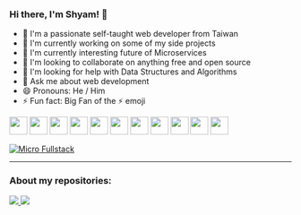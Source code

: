 ### Hi there, I'm Shyam! 👋

- 🏃 I'm a passionate self-taught web developer from Taiwan
- 🔭 I'm currently working on some of my side projects
- 🌱 I'm currently interesting future of Microservices
- 👯 I'm looking to collaborate on anything free and open source
- 🤔 I'm looking for help with Data Structures and Algorithms
- 💬 Ask me about web development
- 😄 Pronouns: He / Him
- ⚡ Fun fact: Big Fan of the ⚡ emoji

<img width="32" height="32" src="https://devicons.github.io/devicon/devicon.git/icons/javascript/javascript-original.svg" />
<img width="32" height="32" src="https://devicons.github.io/devicon/devicon.git/icons/typescript/typescript-original.svg" />
<img width="32" height="32" src="https://devicons.github.io/devicon/devicon.git/icons/html5/html5-original.svg" />
<img width="32" height="32" src="https://devicons.github.io/devicon/devicon.git/icons/css3/css3-original.svg" />
<img width="32" height="32" src="https://devicons.github.io/devicon/devicon.git/icons/nodejs/nodejs-original.svg" />
<img width="32" height="32" src="https://devicons.github.io/devicon/devicon.git/icons/mongodb/mongodb-original.svg" />
<img width="32" height="32" src="https://devicons.github.io/devicon/devicon.git/icons/docker/docker-original.svg" />
<img width="32" height="32" src="https://devicons.github.io/devicon/devicon.git/icons/vuejs/vuejs-original.svg" />
<img width="32" height="32" src="https://devicons.github.io/devicon/devicon.git/icons/express/express-original.svg" />
<img width="32" height="32" src="https://devicons.github.io/devicon/devicon.git/icons/yarn/yarn-original.svg" />
<img width="32" height="32" src="https://devicons.github.io/devicon/devicon.git/icons/webpack/webpack-original.svg" />

[![Micro Fullstack](https://github-readme-stats.vercel.app/api/pin/?username=Shyam-Chen&repo=Micro-Fullstack&theme=tokyonight)](https://github.com/Shyam-Chen/Micro-Fullstack)

---

### About my repositories:

<a href="https://github.com/Shyam-Chen/Shyam-Chen">
  <img src="https://github-readme-stats.vercel.app/api?username=Shyam-Chen&hide=commits&show_icons=true&theme=tokyonight" />
</a>

<a href="https://github.com/Shyam-Chen/Shyam-Chen">
  <img src="https://github-readme-stats.vercel.app/api/top-langs/?username=Shyam-Chen&layout=compact&theme=tokyonight" />
</a>
